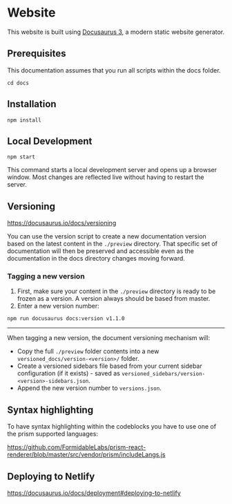 # Website

This website is built using [Docusaurus 3](https://docusaurus.io/), a modern static website generator.

## Prerequisites

This documentation assumes that you run all scripts within the docs folder.

```console
cd docs
```

## Installation

```console
npm install
```

## Local Development

```console
npm start
```

This command starts a local development server and opens up a browser window. Most changes are reflected live without having to restart the server.

## Versioning

https://docusaurus.io/docs/versioning

You can use the version script to create a new documentation version based on the latest content in the `./preview` directory. That specific set of documentation will then be preserved and accessible even as the documentation in the docs directory changes moving forward.

### Tagging a new version

1. First, make sure your content in the `./preview` directory is ready to be frozen as a version. A version always should be based from master.
2. Enter a new version number:

`npm run docusaurus docs:version v1.1.0`

---

When tagging a new version, the document versioning mechanism will:

- Copy the full `./preview` folder contents into a new `versioned_docs/version-<version>/` folder.
- Create a versioned sidebars file based from your current sidebar configuration (if it exists) - saved as `versioned_sidebars/version-<version>-sidebars.json`.
- Append the new version number to `versions.json`.

## Syntax highlighting

To have syntax highlighting within the codeblocks you have to use one of the prism supported languages:

https://github.com/FormidableLabs/prism-react-renderer/blob/master/src/vendor/prism/includeLangs.js

## Deploying to Netlify

https://docusaurus.io/docs/deployment#deploying-to-netlify
